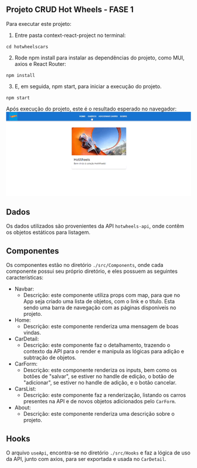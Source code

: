 ## Projeto CRUD Hot Wheels - FASE 1
Para executar este projeto:

1. Entre pasta context-react-project no terminal:
```
cd hotwheelscars
```

2. Rode npm install para instalar as dependências do projeto, como MUI, axios e React Router:

```
npm install
```

3. E, em seguida, npm start, para iniciar a execução do projeto.

```
npm start
```
Após execução do projeto, este é o resultado esperado no navegador:
![Gif mostrando o resultado esperado ao rodar este projeto](./resultado.gif)

## Dados
Os dados utilizados são provenientes da API `hotwheels-api`, onde contêm os objetos estáticos para listagem.

## Componentes

Os componentes estão no diretório `./src/Components`, onde cada componente possui seu próprio diretório, e eles possuem as seguintes características:
- Navbar:
    - Descrição: este componente utiliza props com map, para que no App seja criado uma lista de objetos, com o link e o titulo. Esta sendo uma barra de navegação com as páginas disponíveis no projeto.
- Home:
    - Descrição: este componente renderiza uma mensagem de boas vindas.
- CarDetail:
    - Descrição: este componente faz o detalhamento, trazendo o contexto da API para o render e manipula as lógicas para adição e subtração de objetos.
- CarForm:
    - Descrição: este componente renderiza os inputs, bem como os botões de "salvar", se estiver no handle de edição, o botão de "adicionar", se estiver no handle de adição, e o botão cancelar.
- CarsList:
    - Descrição: este componente faz a renderização, listando os carros presentes na API e de novos objetos adicionados pelo `CarForm`.
- About:
    - Descrição: este componente renderiza uma descrição sobre o projeto.

## Hooks

O arquivo `useApi`, encontra-se no diretório `./src/Hooks` e faz a lógica de uso da API, junto com axios, para ser exportada e usada no `CarDetail`.